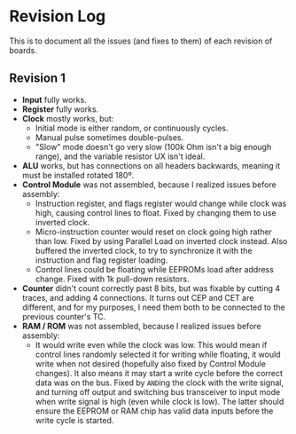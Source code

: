 # Revision Log

This is to document all the issues (and fixes to them) of each revision of boards.

## Revision 1

* **Input** fully works.
* **Register** fully works.
* **Clock** mostly works, but:
    * Initial mode is either random, or continuously cycles.
    * Manual pulse sometimes double-pulses.
    * "Slow" mode doesn't go very slow (100k Ohm isn't a big enough range), and the variable resistor UX isn't ideal.
* **ALU** works, but has connections on all headers backwards, meaning it must be installed rotated 180º.
* **Control Module** was not assembled, because I realized issues before assembly:
    * Instruction register, and flags register would change while clock was high, causing control lines to float. Fixed by changing them to use inverted clock.
    * Micro-instruction counter would reset on clock going high rather than low. Fixed by using Parallel Load on inverted clock instead. Also buffered the inverted clock, to try to synchronize it with the instruction and flag register loading.
    * Control lines could be floating while EEPROMs load after address change. Fixed with 1k pull-down resistors.
* **Counter** didn't count correctly past 8 bits, but was fixable by cutting 4 traces, and adding 4 connections. It turns out CEP and CET are different, and for my purposes, I need them both to be connected to the previous counter's TC.
* **RAM / ROM** was not assembled, because I realized issues before assembly:
    * It would write even while the clock was low. This would mean if control lines randomly selected it for writing while floating, it would write when not desired (hopefully also fixed by Control Module changes). It also means it may start a write cycle before the correct data was on the bus. Fixed by `AND`ing the clock with the write signal, and turning off output and switching bus transceiver to input mode when write signal is high (even while clock is low). The latter should ensure the EEPROM or RAM chip has valid data inputs before the write cycle is started.
